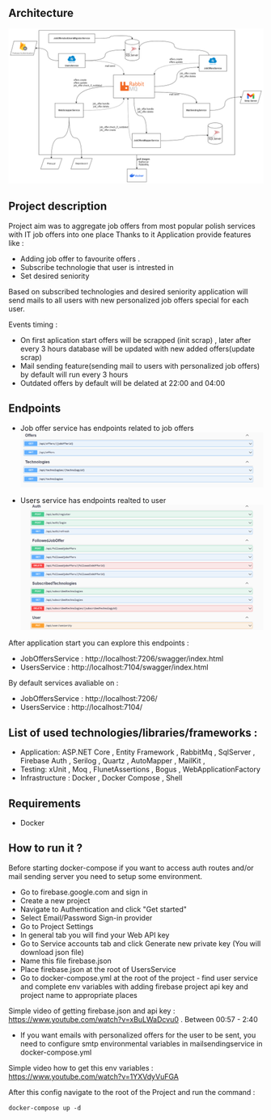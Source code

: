 ## Architecture

![Architecture](architecture.drawio.png)

## Project description

Project aim was to aggregate job offers from most popular polish services with IT job offers into one place
Thanks to it Application provide features like : 
- Adding job offer to favourite offers . 
- Subscribe technologie that user is intrested in 
- Set desired seniority

Based on subscribed technologies and desired seniority application will send mails to all users with new personalized job offers special for each user.

Events timing : 
- On first aplication start offers will be scrapped (init scrap) , later after every 3 hours database will be updated with new added offers(update scrap)
- Mail sending feature(sending mail to users with personalized job offers) by default will run every 3 hours
- Outdated offers by default will be delated at 22:00 and 04:00

## Endpoints
- Job offer service has endpoints related to job offers
![JobOffers](jobofferserviceendpoints.png) 

- Users service has endpoints realted to user 
![Users](userserviceendpoints.png)

After application start you can explore this endpoints :
- JobOffersService : http://localhost:7206/swagger/index.html
- UsersService : http://localhost:7104/swagger/index.html

By default services avaliable on : 
- JobOffersService : http://localhost:7206/
- UsersService : http://localhost:7104/

## List of used technologies/libraries/frameworks :
- Application: ASP.NET Core , Entity Framework , RabbitMq , SqlServer , Firebase Auth , Serilog , Quartz , AutoMapper , MailKit ,
- Testing: xUnit , Moq ,  FlunetAssertions , Bogus , WebApplicationFactory
- Infrastructure : Docker , Docker Compose , Shell 

## Requirements
- Docker

## How to run it ?

Before starting docker-compose if you want to access auth routes and/or mail sending server you need to setup some environment.

- Go to firebase.google.com and sign in 
- Create a new project 
- Navigate to Authentication and click "Get started"
- Select Email/Password Sign-in provider
- Go to Project Settings
- In general tab you will find your Web API key 
- Go to Service accounts tab and click Generate new private key (You will download json file)
- Name this file firebase.json
- Place firebase.json at the root of UsersService
- Go to docker-compose.yml at the root of the project - find user service and complete env variables with adding firebase project api key and project name to appropriate places

Simple video of getting firebase.json and api key : https://www.youtube.com/watch?v=xBuLWaDcvu0 . Between 00:57 - 2:40

- If you want emails with personalized offers for the user to be sent, you need to configure smtp environmental variables in mailsendingservice in docker-compose.yml

Simple video how to get this env variables : https://www.youtube.com/watch?v=1YXVdyVuFGA

After this config navigate to the root of the Project and run the command : 

```shell 
docker-compose up -d
```





